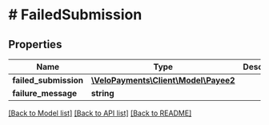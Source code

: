 # # FailedSubmission

## Properties

Name | Type | Description | Notes
------------ | ------------- | ------------- | -------------
**failed_submission** | [**\VeloPayments\Client\Model\Payee2**](Payee2.md) |  | [optional] 
**failure_message** | **string** |  | [optional] 

[[Back to Model list]](../../README.md#documentation-for-models) [[Back to API list]](../../README.md#documentation-for-api-endpoints) [[Back to README]](../../README.md)


